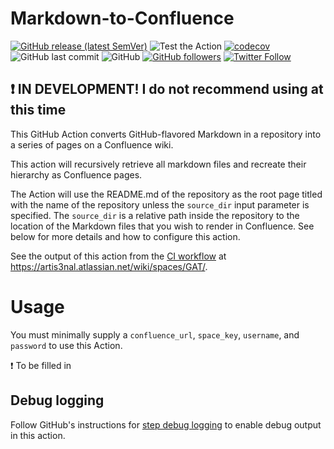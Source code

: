 # Markdown-to-Confluence

[![GitHub release (latest SemVer)](https://img.shields.io/github/v/release/artis3n/markdown-to-confluence)](https://github.com/artis3n/markdown-to-confluence/releases)
![Test the Action](https://github.com/artis3n/markdown-to-confluence/workflows/Test%20the%20Action/badge.svg)
[![codecov](https://codecov.io/gh/artis3n/markdown-to-confluence/branch/main/graph/badge.svg?token=QG119OQ2WD)](https://codecov.io/gh/artis3n/markdown-to-confluence)
![GitHub last commit](https://img.shields.io/github/last-commit/artis3n/markdown-to-confluence)
![GitHub](https://img.shields.io/github/license/artis3n/markdown-to-confluence)
[![GitHub followers](https://img.shields.io/github/followers/artis3n?style=social)](https://github.com/artis3n/)
[![Twitter Follow](https://img.shields.io/twitter/follow/artis3n?style=social)](https://twitter.com/Artis3n)

## :exclamation: IN DEVELOPMENT! I do not recommend using at this time

This GitHub Action converts GitHub-flavored Markdown in a repository into a series of pages on a Confluence wiki.

This action will recursively retrieve all markdown files and recreate their hierarchy as Confluence pages.

The Action will use the README.md of the repository as the root page titled with the name of the repository unless the `source_dir` input parameter is specified.
The `source_dir` is a relative path inside the repository to the location of the Markdown files that you wish to render in Confluence.
See below for more details and how to configure this action.

See the output of this action from the [CI workflow](/.github/workflows/pr.yml) at <https://artis3nal.atlassian.net/wiki/spaces/GAT/>.

# Usage

You must minimally supply a `confluence_url`, `space_key`, `username`, and `password` to use this Action.

:exclamation: To be filled in

## Debug logging

Follow GitHub's instructions for [step debug logging](https://docs.github.com/en/free-pro-team@latest/actions/managing-workflow-runs/enabling-debug-logging#enabling-step-debug-logging) to enable debug output in this action.
